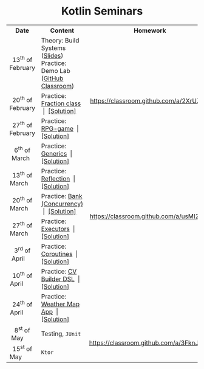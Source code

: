 <h1 align="center">Kotlin Seminars</h1>

<table>
	<tr>
		<th width="150000px">Date</th>
		<th width="600000px">Content</th>
		<th width="400000px">Homework</th>
	</tr>
	<tr>
		<td align="center">13<sup>th</sup> of February</td>
		<td>
			Theory: Build Systems (<a href="assets/Kotlin — Build Systems.pdf?raw=true">Slides</a>)
			<br>
			Practice: Demo Lab (<a href="https://classroom.github.com/a/q0cc6uY7">GitHub Classroom</a>)
		</td>
		<td align="center" rowspan="4">
			<a href="https://classroom.github.com/a/2XrUZaIK">https://classroom.github.com/a/2XrUZaIK</a>
		</td>
	</tr>
	<tr>
		<td align="center">20<sup>th</sup> of February</td>
		<td>Practice: <a href="seminar-02">Fraction class</a> &nbsp;|&nbsp; <a href="seminar-02-solution">[Solution]</a></td>
	</tr>
	<tr>
		<td align="center">27<sup>th</sup> of February</td>
		<td>Practice: <a href="seminar-03">RPG-game<a> &nbsp;|&nbsp; <a href="seminar-03-solution">[Solution]</a></td>
	</tr>
	<tr>
		<td align="center">6<sup>th</sup> of March &nbsp;</td>
		<td>Practice: <a href="seminar-04">Generics</a> &nbsp;|&nbsp; <a href="seminar-04-solution">[Solution]</a></td>
	</tr>
	<tr>
		<td align="center">13<sup>th</sup> of March &nbsp;&nbsp;&nbsp;</td>
		<td>Practice: <a href="seminar-05">Reflection</a> &nbsp;|&nbsp; <a href="seminar-05-solution">[Solution]</a></td>
		<td align="center" rowspan="4">
			<a href="https://classroom.github.com/a/usMI2_X2">https://classroom.github.com/a/usMI2_X2</a>
		</td>
	</tr>
	<tr>
		<td align="center">20<sup>th</sup> of March &nbsp;&nbsp;&nbsp;</td>
		<td>Practice: <a href="seminar-06">Bank (Concurrency)</a> &nbsp;|&nbsp; <a href="seminar-06-solution">[Solution]</a></td>
	</tr>
	<tr>
		<td align="center">27<sup>th</sup> of March &nbsp;&nbsp;&nbsp;</td>
		<td>Practice: <a href="seminar-07">Executors</a> &nbsp;|&nbsp; <a href="seminar-07-solution">[Solution]</a></td>
	</tr>
	<tr>
		<td align="center">3<sup>rd</sup> of April &nbsp;&nbsp;&nbsp;&nbsp;</td>
		<td>Practice: <a href="seminar-08">Coroutines</a> &nbsp;|&nbsp; <a href="seminar-08-solution">[Solution]</a></td>
	</tr>
	<tr>
		<td align="center">10<sup>th</sup> of April &nbsp;&nbsp;&nbsp;&nbsp;&nbsp;&nbsp;</td>
		<td>Practice: <a href="seminar-09">CV Builder DSL</a> &nbsp;|&nbsp; <a href="seminar-09-solution">[Solution]</a></td>
		<td align="center" rowspan="2"></td>
	</tr>
	<tr>
		<td align="center">24<sup>th</sup> of April &nbsp;&nbsp;&nbsp;&nbsp;&nbsp;&nbsp;</td>
		<td>Practice: <a href="seminar-10">Weather Map App</a> &nbsp;|&nbsp; <a href="seminar-10-solution">[Solution]</a></td>
	</tr>
	<tr>
		<td align="center">8<sup>st</sup> of May &nbsp;&nbsp;&nbsp;&nbsp;&nbsp;</td>
		<td>Testing, <code>JUnit</code></td>
		<td align="center" rowspan="2">
			<a href="https://classroom.github.com/a/3FknJewn">https://classroom.github.com/a/3FknJewn</a>
		</td>
	</tr>
	<tr>
		<td align="center">15<sup>st</sup> of May &nbsp;&nbsp;&nbsp;&nbsp;&nbsp;&nbsp;&nbsp;</td>
		<td><code>Ktor</code></td>
	</tr>
</table>
